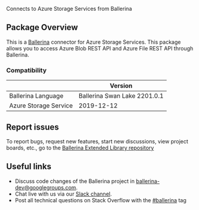 Connects to Azure Storage Services from Ballerina

## Package Overview
This is a [Ballerina](https://ballerina.io/) connector for Azure Storage Services.
This package allows you to access Azure Blob REST API and Azure File REST API through Ballerina.

### Compatibility
|                      |  Version                      |
|----------------------|-------------------------------|
| Ballerina Language   | Ballerina Swan Lake 2201.0.1  |
| Azure Storage Service| 2019-12-12                    |

## Report issues
To report bugs, request new features, start new discussions, view project boards, etc., go to the [Ballerina Extended Library repository](https://github.com/ballerina-platform/ballerina-extended-library)

## Useful links
- Discuss code changes of the Ballerina project in [ballerina-dev@googlegroups.com](mailto:ballerina-dev@googlegroups.com).
- Chat live with us via our [Slack channel](https://ballerina.io/community/slack/).
- Post all technical questions on Stack Overflow with the [#ballerina](https://stackoverflow.com/questions/tagged/ballerina) tag
